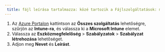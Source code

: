 ```yaml
---
 title: fájl leírása tartalmazza: közé tartozik a Fájlszolgáltatások: microsoft-intune Szerző: MandiOhlinger ms.service: microsoft-intune ms.topic: include ms.date: 04/16/2018 ms.author: mandia ms.custom: include file ms.collection: M365-identity-device-management
---
```


1. Az [Azure Portalon](https://portal.azure.com) kattintson az **Összes szolgáltatás** lehetőségre, szűrjön az **Intune-ra**, és válassza ki a **Microsoft Intune** elemet.
2. Válassza az **Eszközmegfelelőség** > **Szabályzatok** > **Szabályzat létrehozása** lehetőséget.
3. Adjon meg **Nevet** és **Leírást**.
